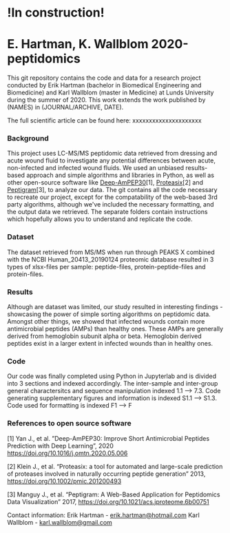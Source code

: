 # !In construction!
# E. Hartman, K. Wallblom 2020-peptidomics
This git repository contains the code and data for a research project conducted by Erik Hartman (bachelor in Biomedical Engineering and Biomedicine) and Karl Wallblom (master in Medicine) at Lunds University during the summer of 2020. This work extends the work published by (NAMES) in (JOURNAL/ARCHIVE, DATE). 

The full scientific article can be found here: xxxxxxxxxxxxxxxxxxxxx

### Background
This project uses LC-MS/MS peptidomic data retrieved from dressing and acute wound fluid to investigate any potential differences between acute, non-infected and infected wound fluids. We used an unbiased results-based approach and simple algorithms and libraries in Python, as well as other open-source software like [Deep-AmPEP30](https://doi.org/10.1016/j.omtn.2020.05.006)[1], [Proteasix](https://doi.org/10.1002/pmic.201200493)[2] and [Peptigram](https://doi.org/10.1021/acs.jproteome.6b00751)[3], to analyze our data. The git contains all the code necessary to recreate our project, except for the compatability of the web-based 3rd party algorithms, although we've included the necessary formatting, and the output data we retrieved. The separate folders contain instructions which hopefully allows you to understand and replicate the code.

### Dataset
The dataset retrieved from MS/MS when run through PEAKS X combined with the NCBI Human_20413_20190124 proteomic database resulted in 3 types of xlsx-files per sample: peptide-files, protein-peptide-files and protein-files.

### Results
Although are dataset was limited, our study resulted in interesting findings - showcasing the power of simple sorting algorithms on peptidomic data. Amongst other things, we showed that infected wounds contain more antimicrobial peptides (AMPs) than healthy ones. These AMPs are generally derived from hemoglobin subunit alpha or beta. Hemoglobin derived peptides exist in a larger extent in infected wounds than in healthy ones. 

### Code
Our code was finally completed using Python in Jupyterlab and is divided into 3 sections and indexed accordingly. The inter-sample and inter-group general charactersitcs and sequence manipulation indexed 1.1 --> 7.3. Code generating supplementary figures and information is indexed S1.1 --> S1.3. Code used for formatting is indexed F1 --> F

### References to open source software
[1] Yan J., et al. ”Deep-AmPEP30: Improve Short Antimicrobial Peptides Prediction with Deep Learning”, 2020 https://doi.org/10.1016/j.omtn.2020.05.006

[2] Klein J., et al. “Proteasix: a tool for automated and large-scale prediction of proteases involved in naturally occurring peptide generation” 2013, https://doi.org/10.1002/pmic.201200493

[3] Manguy J., et al. “Peptigram: A Web-Based Application for Peptidomics Data Visualization” 2017, https://doi.org/10.1021/acs.jproteome.6b00751


Contact information: Erik Hartman - erik.hartman@hotmail.com
                     Karl Wallblom - karl.wallblom@gmail.com

